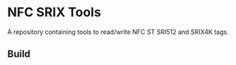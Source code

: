 # NFC SRIX Tools
A repository containing tools to read/write NFC ST SRI512 and SRIX4K tags.

## Build
